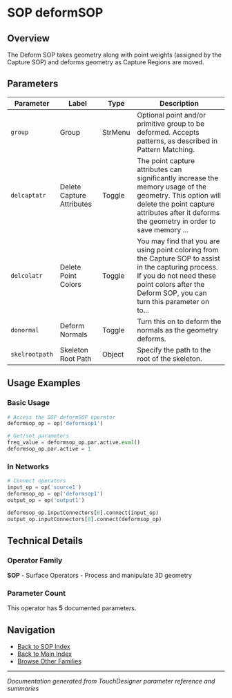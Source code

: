 # SOP deformSOP

## Overview

The Deform SOP takes geometry along with point weights (assigned by the Capture SOP) and deforms geometry as Capture Regions are moved.

## Parameters

| Parameter | Label | Type | Description |
|-----------|-------|------|-------------|
| `group` | Group | StrMenu | Optional point and/or primitive group to be deformed. Accepts patterns, as described in Pattern Matching. |
| `delcaptatr` | Delete Capture Attributes | Toggle | The point capture attributes can significantly increase the memory usage of the geometry. This option will delete the point capture attributes after it deforms the geometry in order to save memory ... |
| `delcolatr` | Delete Point Colors | Toggle | You may find that you are using point coloring from the Capture SOP to assist in the capturing process. If you do not need these point colors after the Deform SOP, you can turn this parameter on to... |
| `donormal` | Deform Normals | Toggle | Turn this on to deform the normals as the geometry deforms. |
| `skelrootpath` | Skeleton Root Path | Object | Specify the path to the root of the skeleton. |

## Usage Examples

### Basic Usage

```python
# Access the SOP deformSOP operator
deformsop_op = op('deformsop1')

# Get/set parameters
freq_value = deformsop_op.par.active.eval()
deformsop_op.par.active = 1
```

### In Networks

```python
# Connect operators
input_op = op('source1')
deformsop_op = op('deformsop1')
output_op = op('output1')

deformsop_op.inputConnectors[0].connect(input_op)
output_op.inputConnectors[0].connect(deformsop_op)
```

## Technical Details

### Operator Family

**SOP** - Surface Operators - Process and manipulate 3D geometry

### Parameter Count

This operator has **5** documented parameters.

## Navigation

- [Back to SOP Index](../SOP/SOP_INDEX.md)
- [Back to Main Index](../OPERATORS_INDEX.md)
- [Browse Other Families](../OPERATORS_INDEX.md#quick-navigation)

---
*Documentation generated from TouchDesigner parameter reference and summaries*
